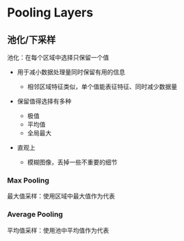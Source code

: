 #	Pooling Layers

##	池化/下采样

池化：在每个区域中选择只保留一个值

-	用于减小数据处理量同时保留有用的信息
	-	相邻区域特征类似，单个值能表征特征、同时减少数据量

-	保留值得选择有多种
	-	极值
	-	平均值
	-	全局最大

-	直观上
	-	模糊图像，丢掉一些不重要的细节

###	Max Pooling

最大值采样：使用区域中最大值作为代表

###	Average Pooling

平均值采样：使用池中平均值作为代表

